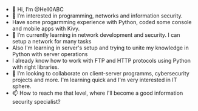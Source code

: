 - 👋 Hi, I’m @Hell0ABC
- 👀 I’m interested in programming, networks and information security. 
- Have some progarmming experience with Python, coded some console and mobile apps with Kivy. 
- 🌱 I’m currently learning in network development and security. I can setup a network for many tasks
- Also I'm learning in server's setup and trying to unite my knowledge in Python with server operations
- I already know how to work with FTP and HTTP protocols using Python with right libraries. 
- 💞️ I’m looking to collaborate on client-server programms, cybersecurity projects and more. I'm learning quick and I'm very interested in IT sphere.
- 📫 How to reach me that level, where I'll become a good information security specialist?

<!---
Hell0ABC/Hell0ABC is a ✨ special ✨ repository because its `README.md` (this file) appears on your GitHub profile.
You can click the Preview link to take a look at your changes.
--->
